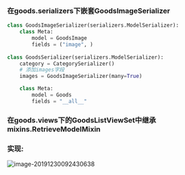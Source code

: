  ### 在goods.serializers下嵌套GoodsImageSerializer

```python
class GoodsImageSerializer(serializers.ModelSerializer):
    class Meta:
        model = GoodsImage
        fields = ("image", )
        
class GoodsSerializer(serializers.ModelSerializer):
    category = CategorySerializer()
    # 添加images字段
    images = GoodsImageSerializer(many=True)

    class Meta:
        model = Goods
        fields = "__all__"
```

### 在goods.views下的GoodsListViewSet中继承mixins.RetrieveModelMixin

### 实现:

![image-20191230092430638](C:\Users\fjllo\AppData\Roaming\Typora\typora-user-images\image-20191230092430638.png)

